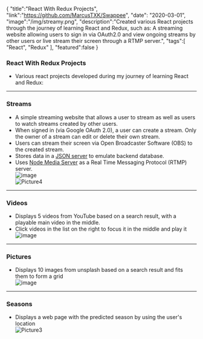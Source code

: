 {
"title":"React With Redux Projects",
"link":"https://github.com/MarcusTXK/Swappee",
"date": "2020-03-01",
"image":"/img/streamy.png",
"description":"Created various React projects through the journey of learning React and Redux, such as: A streaming website allowing users to sign in via OAuth2.0 and view ongoing streams by other users or live stream their screen through a RTMP server.",
"tags":[
"React",
"Redux"
],
"featured":false
}

### React With Redux Projects

- Various react projects developed during my journey of learning React and Redux:

---

### Streams

- A simple streaming website that allows a user to stream as well as users to watch streams created by other users.
- When signed in (via Google OAuth 2.0), a user can create a stream. Only the owner of a stream can edit or delete their own stream.
- Users can stream their screen via Open Broadcaster Software (OBS) to the created stream.
- Stores data in a [JSON server](https://github.com/typicode/json-server) to emulate backend database.
- Uses [Node Media Server](https://github.com/illuspas/Node-Media-Server) as a Real Time Messaging Protocol (RTMP) server.  
  ![image](/img/streams-oauth.png)  
  ![Picture4](/img/streams-obs.png)

---

### Videos

- Displays 5 videos from YouTube based on a search result, with a playable main video in the middle.
- Click videos in the list on the right to focus it in the middle and play it  
  ![image](https://user-images.githubusercontent.com/50147457/90796008-582dd700-e341-11ea-8ee1-0cc40cef105f.png)

---

### Pictures

- Displays 10 images from unsplash based on a search result and fits them to form a grid  
  ![image](https://user-images.githubusercontent.com/50147457/90794627-90ccb100-e33f-11ea-9f9d-93486531ef56.png)

---

### Seasons

- Displays a web page with the predicted season by using the user's location  
  ![Picture3](https://user-images.githubusercontent.com/50147457/90800364-2586dd00-e347-11ea-9ee0-bd123eefb65d.png)
